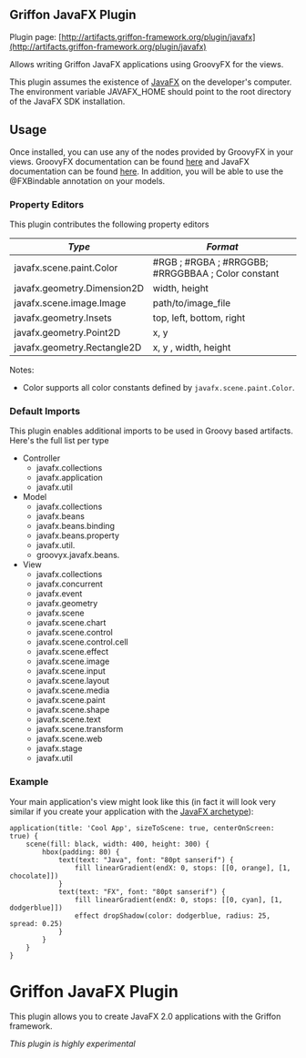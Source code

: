 
Griffon JavaFX Plugin
---------------------

Plugin page: [http://artifacts.griffon-framework.org/plugin/javafx](http://artifacts.griffon-framework.org/plugin/javafx)


Allows writing Griffon JavaFX applications using GroovyFX for the views.

This plugin assumes the existence of [JavaFX][1] on the developer's computer.
The environment variable JAVAFX_HOME should point to the root directory of the
JavaFX SDK installation.

Usage
-----
Once installed, you can use any of the nodes provided by GroovyFX in your views.
GroovyFX documentation can be found [here][2] and JavaFX documentation can be
found [here][3]. In addition, you will be able to use the @FXBindable annotation
on your models.

### Property Editors

This plugin contributes the following property editors

| *Type*                      | *Format*                                           |
| --------------------------- | -------------------------------------------------- |
| javafx.scene.paint.Color    | #RGB ; #RGBA ; #RRGGBB; #RRGGBBAA ; Color constant |
| javafx.geometry.Dimension2D | width, height                                      |
| javafx.scene.image.Image    | path/to/image_file                                 |
| javafx.geometry.Insets      | top, left, bottom, right                           |
| javafx.geometry.Point2D     | x, y                                               |
| javafx.geometry.Rectangle2D | x, y , width, height                               |

Notes:

 * Color supports all color constants defined by `javafx.scene.paint.Color`.


### Default Imports

This plugin enables additional imports to be used in Groovy based artifacts.
Here's the full list per type

 * Controller
   * javafx.collections
   * javafx.application
   * javafx.util
 * Model
   * javafx.collections
   * javafx.beans
   * javafx.beans.binding
   * javafx.beans.property
   * javafx.util.
   * groovyx.javafx.beans.
 * View
   * javafx.collections
   * javafx.concurrent
   * javafx.event
   * javafx.geometry
   * javafx.scene
   * javafx.scene.chart
   * javafx.scene.control
   * javafx.scene.control.cell
   * javafx.scene.effect
   * javafx.scene.image
   * javafx.scene.input
   * javafx.scene.layout
   * javafx.scene.media
   * javafx.scene.paint
   * javafx.scene.shape
   * javafx.scene.text
   * javafx.scene.transform
   * javafx.scene.web
   * javafx.stage
   * javafx.util

### Example

Your main application's view might look like this (in fact it will look very
similar if you create your application with the [JavaFX archetype][4]):

    application(title: 'Cool App', sizeToScene: true, centerOnScreen: true) {
        scene(fill: black, width: 400, height: 300) {
            hbox(padding: 80) {
                text(text: "Java", font: "80pt sanserif") {
                    fill linearGradient(endX: 0, stops: [[0, orange], [1, chocolate]])
                }
                text(text: "FX", font: "80pt sanserif") {
                    fill linearGradient(endX: 0, stops: [[0, cyan], [1, dodgerblue]])
                    effect dropShadow(color: dodgerblue, radius: 25, spread: 0.25)
                }
            }
        }
    }

[1]: http://www.oracle.com/technetwork/java/javafx/downloads/index.html
[2]: http://groovy.codehaus.org/GroovyFX
[3]: http://docs.oracle.com/javafx/2.0/api/index.html
[4]: http://artifacts.griffon-framework.org/archetype/javafx/description

Griffon JavaFX Plugin
=====================

This plugin allows you to create JavaFX 2.0 applications with the Griffon
framework.

*This plugin is highly experimental*

